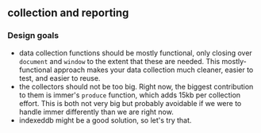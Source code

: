 
## collection and reporting

### Design goals
- data collection functions should be mostly functional, only closing over `document` and `window` to the extent that these are needed. This mostly-functional approach makes your data collection much cleaner, easier to test, and easier to reuse.
- the collectors should not be too big. Right now, the biggest contribution to them is immer's `produce` function, which adds 15kb per collection effort. This is both not very big but probably avoidable if we were to handle immer differently than we are right now.
- indexeddb might be a good solution, so let's try that.